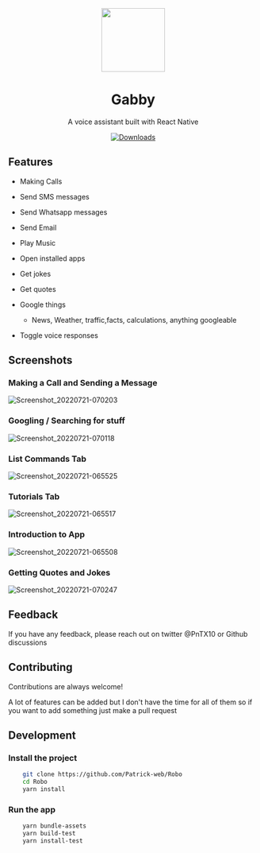 <div align="center">
    <img src="https://user-images.githubusercontent.com/56973177/180441767-7cc7735b-d233-409d-993e-5b4b967ca5fb.png" width="128" height="128" style="display: block; margin: 0 auto"/>
    <h1>Gabby</h1>
    <p>A voice assistant built with React Native</p>

[![Downloads](https://img.shields.io/badge/-React%20Native-3a83f9?style=for-the-badge&logo=react&logoColor=white&labelColor=2ec781)](https://reactnative.dev)
</div>


## Features

- Making Calls
- Send SMS messages
- Send Whatsapp messages
- Send Email
- Play Music 
- Open installed apps
- Get jokes
- Get quotes
- Google things
    - News, Weather, traffic,facts, calculations, anything googleable

- Toggle voice responses 
## Screenshots

### Making a Call and Sending a Message
![Screenshot_20220721-070203](https://user-images.githubusercontent.com/56973177/180152688-8cfaf616-0ee7-402a-981f-58ed3e5b2c07.png)
### Googling / Searching for stuff
![Screenshot_20220721-070118](https://user-images.githubusercontent.com/56973177/180152764-4c6a5141-4930-4783-bd1e-b2feaec9b223.png)
### List Commands Tab 
![Screenshot_20220721-065525](https://user-images.githubusercontent.com/56973177/180152828-78fc4d64-8721-4cee-ade2-463ea1ab63b2.png)
### Tutorials Tab
![Screenshot_20220721-065517](https://user-images.githubusercontent.com/56973177/180152842-9f45ea85-45c1-4ffc-a0ee-92069c4d99fb.png)
### Introduction to App 
![Screenshot_20220721-065508](https://user-images.githubusercontent.com/56973177/180152861-ae83ccf5-6e0f-4b58-a6ba-3d8bac20cc36.png)
### Getting Quotes and Jokes
![Screenshot_20220721-070247](https://user-images.githubusercontent.com/56973177/180152870-9fc33ef1-dd4b-4cd5-9a16-146feb0bc321.png)
## Feedback

If you have any feedback, please reach out on twitter @PnTX10 or Github discussions



## Contributing

Contributions are always welcome!

A lot of features can be added but I don't have the time for all of them so if you want to add something 
just make a pull request
## Development

### Install the project

```bash
    git clone https://github.com/Patrick-web/Robo
    cd Robo
    yarn install
```
### Run the app

```bash
    yarn bundle-assets
    yarn build-test
    yarn install-test
```
